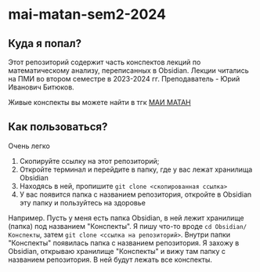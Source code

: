 # mai-matan-sem2-2024
## Куда я попал?
Этот репозиторий содержит часть конспектов лекций по математическому анализу, переписанных в Obsidian. Лекции читались на ПМИ во втором семестре в 2023-2024 гг. Преподаватель - Юрий Иванович Битюков.

Живые конспекты вы можете найти в тгк [МАИ МАТАН](https://t.me/maimatan)

## Как пользоваться?
Очень легко
1. Скопируйте ссылку на этот репозиторий;
2. Откройте терминал и перейдите в папку, где у вас лежат хранилища Obsidian
3. Находясь в ней, пропишите `git clone <скопированная ссылка>`
4. У вас появится папка с названием репозитория, откройте в Obsidian эту папку и пользуйтесь на здоровье

Например. Пусть у меня есть папка Obsidian, в ней лежит хранилище (папка) под названием "Конспекты". Я пишу что-то вроде `cd Obsidian/Конспекты`, затем `git clone <ссылка на репозиторий>`. Внутри папки "Конспекты" появилась папка с названием репозитория. Я захожу в Obsidian, открываю хранилище "Конспекты" и вижу там папку с названием репозитория. В ней будут лежать все конспекты.